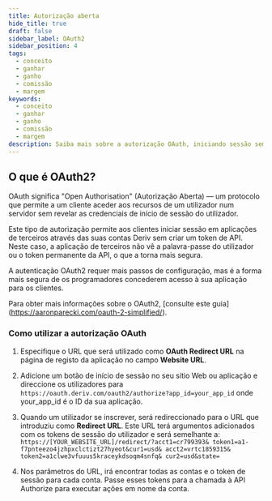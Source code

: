 ```yaml
---
title: Autorização aberta
hide_title: true
draft: false
sidebar_label: OAuth2
sidebar_position: 4
tags:
  - conceito
  - ganhar
  - ganho
  - comissão
  - margem
keywords:
  - conceito
  - ganhar
  - ganho
  - comissão
  - margem
description: Saiba mais sobre a autorização OAuth, iniciando sessão sem um token de API, e como pode utilizá-la para melhorar a experiência do utilizador da sua aplicação de negociação.
---
```


## O que é OAuth2?

OAuth significa "Open Authorisation" (Autorização Aberta) — um protocolo que permite a um cliente aceder aos recursos de um utilizador num servidor sem revelar as credenciais de início de sessão do utilizador.

Este tipo de autorização permite aos clientes iniciar sessão em aplicações de terceiros através das suas contas Deriv sem criar um token de API. Neste caso, a aplicação de terceiros não vê a palavra-passe do utilizador ou o token permanente da API, o que a torna mais segura.

A autenticação OAuth2 requer mais passos de configuração, mas é a forma mais segura de os programadores concederem acesso à sua aplicação para os clientes.

Para obter mais informações sobre o OAuth2, [consulte este guia] (https://aaronparecki.com/oauth-2-simplified/).

### Como utilizar a autorização OAuth

1. Especifique o URL que será utilizado como **OAuth Redirect URL** na página de registo da aplicação no campo **Website URL**.

2. Adicione um botão de início de sessão no seu sítio Web ou aplicação e direccione os utilizadores para `https://oauth.deriv.com/oauth2/authorize?app_id=your_app_id` onde your_app_id é o ID da sua aplicação.

3. Quando um utilizador se inscrever, será redireccionado para o URL que introduziu como **Redirect URL**. Este URL terá argumentos adicionados com os tokens de sessão do utilizador e será semelhante a: `https://[YOUR_WEBSITE_URL]/redirect/?acct1=cr799393& token1=a1-f7pnteezo4jzhpxclctizt27hyeot&cur1=usd& acct2=vrtc1859315& token2=a1clwe3vfuuus5kraceykdsoqm4snfq& cur2=usd&state=`

4. Nos parâmetros do URL, irá encontrar todas as contas e o token de sessão para cada conta. Passe esses tokens para a chamada à API Authorize para executar ações em nome da conta.
